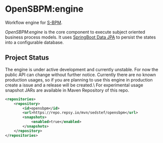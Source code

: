 # OpenSBPM:engine
Workflow engine for [S-BPM](https://en.wikipedia.org/wiki/Subject-oriented_business_process_management).

*OpenSBPM:engine* is the core component to execute subject oriented business 
process models. It uses [SpringBoot Data JPA](https://spring.io/projects/spring-data-jpa) 
to persist the states into a configurable database.

## Project Status
The engine is under active development and currently unstable. For now the 
public API can change without further notice. Currently there are no known 
production usages, so if you are planning to use this engine in production 
create a issue and a release will be created.\\
For experimental usage snapshot JARs are available in Maven Repository of this repo.

```xml
<repositories>
    <repository>
        <id>opensbpm</id>
        <url>https://repo.repsy.io/mvn/sedstef/opensbpm</url>
        <snapshots>
            <enabled>true</enabled>
        </snapshots>
    </repository>
</repositories>
```
